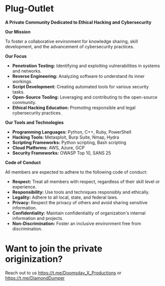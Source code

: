 # Plug-Outlet

**A Private Community Dedicated to Ethical Hacking and Cybersecurity**

**Our Mission**

To foster a collaborative environment for knowledge sharing, skill development, and the advancement of cybersecurity practices.

**Our Focus**

* **Penetration Testing:** Identifying and exploiting vulnerabilities in systems and networks.
* **Reverse Engineering:** Analyzing software to understand its inner workings.
* **Script Development:** Creating automated tools for various security tasks.
* **Open-Source Tooling:** Leveraging and contributing to the open-source community.
* **Ethical Hacking Education:** Promoting responsible and legal cybersecurity practices.

**Our Tools and Technologies**

* **Programming Languages:** Python, C++, Ruby, PowerShell
* **Hacking Tools:** Metasploit, Burp Suite, Nmap, Hydra
* **Scripting Frameworks:** Python scripting, Bash scripting
* **Cloud Platforms:** AWS, Azure, GCP
* **Security Frameworks:** OWASP Top 10, SANS 25

**Code of Conduct**

All members are expected to adhere to the following code of conduct:

* **Respect:** Treat all members with respect, regardless of their skill level or experience.
* **Responsibility:** Use tools and techniques responsibly and ethically.
* **Legality:** Adhere to all local, state, and federal laws.
* **Privacy:** Respect the privacy of others and avoid sharing sensitive information.
* **Confidentiality:** Maintain confidentiality of organization's internal information and projects.
* **Non-Discrimination:** Foster an inclusive environment free from discrimination.


# Want to join the private originization? 
Reach out to us https://t.me/Doomsday_X_Productions or https://t.me/DiamondDumper
